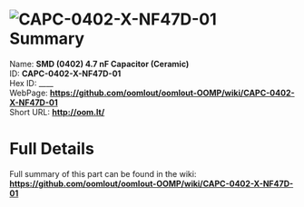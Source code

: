 
![CAPC-0402-X-NF47D-01](https://github.com/oomlout/oomlout-OOMP/blob/master/parts/CAPC-0402-X-NF47D-01/CAPC-0402-X-NF47D-01_420.jpg)   
Summary
=================
  
Name: __SMD (0402) 4.7 nF Capacitor (Ceramic)__    
ID: __CAPC-0402-X-NF47D-01__   
Hex ID: ____   
WebPage: __https://github.com/oomlout/oomlout-OOMP/wiki/CAPC-0402-X-NF47D-01__   
Short URL: __http://oom.lt/__   

Full Details
==========================
Full summary of this part can be found in the wiki:   
__https://github.com/oomlout/oomlout-OOMP/wiki/CAPC-0402-X-NF47D-01__    

